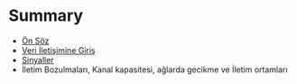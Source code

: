 # Summary

* [Ön Söz](README.md)
* [Veri İletişimine Giriş](HAFTA2.md)
* [Sinyaller](HAFTA3.md)
* İletim Bozulmaları, Kanal kapasitesi, ağlarda gecikme ve İletim ortamları


